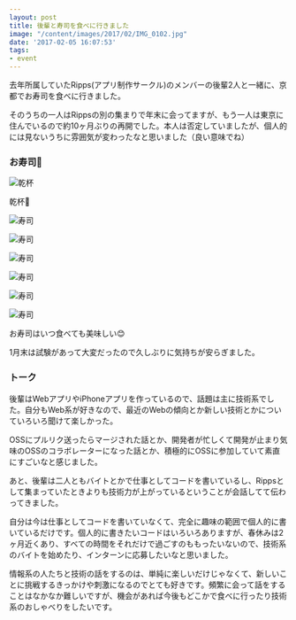 ```yaml
---
layout: post
title: 後輩と寿司を食べに行きました
image: "/content/images/2017/02/IMG_0102.jpg"
date: '2017-02-05 16:07:53'
tags:
- event
---
```


去年所属していたRipps(アプリ制作サークル)のメンバーの後輩2人と一緒に、京都でお寿司を食べに行きました。

そのうちの一人はRippsの別の集まりで年末に会ってますが、もう一人は東京に住んでいるので約10ヶ月ぶりの再開でした。本人は否定していましたが、個人的には見ないうちに雰囲気が変わったなと思いました（良い意味でね）

### お寿司🍣

![乾杯](/content/images/2017/02/IMG_0097.jpg)

乾杯🍻

![寿司](/content/images/2017/02/IMG_0098.jpg)

![寿司](/content/images/2017/02/IMG_0099.jpg)

![寿司](/content/images/2017/02/IMG_0102.jpg)

![寿司](/content/images/2017/02/IMG_0103.jpg)

![寿司](/content/images/2017/02/IMG_0104.jpg)

![寿司](/content/images/2017/02/IMG_0101.jpg)

お寿司はいつ食べても美味しい😊

1月末は試験があって大変だったので久しぶりに気持ちが安らぎました。

### トーク
後輩はWebアプリやiPhoneアプリを作っているので、話題は主に技術系でした。自分もWeb系が好きなので、最近のWebの傾向とか新しい技術とかについていろいろ聞けて楽しかった。

OSSにプルリク送ったらマージされた話とか、開発者が忙しくて開発が止まり気味のOSSのコラボレーターになった話とか、積極的にOSSに参加していて素直にすごいなと感じました。

あと、後輩は二人ともバイトとかで仕事としてコードを書いているし、Rippsとして集まっていたときよりも技術力が上がっているということが会話してて伝わってきました。

自分は今は仕事としてコードを書いていなくて、完全に趣味の範囲で個人的に書いているだけです。個人的に書きたいコードはいろいろありますが、春休みは2ヶ月近くあり、すべての時間をそれだけで過ごすのももったいないので、技術系のバイトを始めたり、インターンに応募したいなと思いました。

情報系の人たちと技術の話をするのは、単純に楽しいだけじゃなくて、新しいことに挑戦するきっかけや刺激になるのでとても好きです。頻繁に会って話をすることはなかなか難しいですが、機会があれば今後もどこかで食べに行ったり技術系のおしゃべりをしたいです。